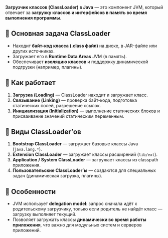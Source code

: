 **Загрузчик классов (ClassLoader) в Java** — это компонент JVM, который отвечает за **загрузку классов и интерфейсов в память во время выполнения программы**.
## 🔹 Основная задача ClassLoader
- Находит **байт-код класса (.class файл)** на диске, в JAR-файле или других источниках.
- Загружает его в **Runtime Data Areas** JVM (в память).
- Обеспечивает **изоляцию классов** и поддержку динамической подгрузки (например, плагины).
## 🔹 Как работает
1. **Загрузка (Loading)** — ClassLoader находит и загружает класс.
2. **Связывание (Linking)** — проверка байт-кода, подготовка статических полей, разрешение ссылок.
3. **Инициализация (Initialization)** — выполнение статических блоков и присваивание значений статическим переменным.
## 🔹 Виды ClassLoader’ов
1. **Bootstrap ClassLoader** — загружает базовые классы Java (`java.lang.*`).
2. **Extension ClassLoader** — загружает классы расширений (`lib/ext`).
3. **Application / System ClassLoader** — загружает классы из classpath приложения.
4. **Пользовательские ClassLoader’ы** — создаются для специальных задач (динамическая загрузка, плагины).
## 🔹 Особенности
- JVM использует **delegation model**: запрос сначала идёт к родительскому загрузчику, только если родитель не найдёт класс — загрузку выполняет текущий.
- Позволяет загружать классы **динамически во время работы приложения**, что важно для модульных систем и серверов приложений.